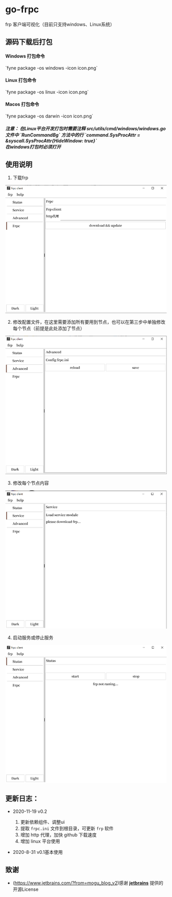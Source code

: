 # go-frpc
frp 客户端可视化（目前只支持windows、Linux系统）

<h2>源码下载后打包</h2>
<h4>Windows 打包命令</h4>
`fyne package -os windows -icon icon.png`
<h4>Linux 打包命令</h4>
`fyne package -os linux -icon icon.png`
<h4>Macos 打包命令</h4>
`fyne package -os darwin -icon icon.png`

<h5>注意：
在Linux平台开发打包时需要注释 src/utils/cmd/windows/windows.go 文件中 `RunCommandBg` 方法中的行 `command.SysProcAttr = &syscall.SysProcAttr{HideWindow: true}`<br/> 
在windows打包时必须打开</h5>


<h2>使用说明</h2>

1. 下载frp

![image](https://github.com/luoqiz/go-frpc/raw/master/readme/1.jpg)

2. 修改配置文件，在这里需要添加所有要用到节点，也可以在第三步中单独修改每个节点（前提是此处添加了节点）

![image](https://github.com/luoqiz/go-frpc/raw/master/readme/2.jpg)

3. 修改每个节点内容

![image](https://github.com/luoqiz/go-frpc/raw/master/readme/3.jpg)

4. 启动服务或停止服务

![image](https://github.com/luoqiz/go-frpc/raw/master/readme/4.jpg)


<h2>更新日志：</h2>

- 2020-11-19 v0.2
    1. 更新依赖组件、调整ui
    2. 提取 `frpc.ini` 文件到根目录，可更新 `frp` 软件
    3. 增加 http 代理，加快 github 下载速度
    4. 增加 linux 平台使用
    
- 2020-8-31  v0.1基本使用

## 致谢

- (https://www.jetbrains.com/?from=mogu_blog_v2)感谢 **[jetbrains](https://www.jetbrains.com/?from=mogu_blog_v2)** 提供的开源License 
